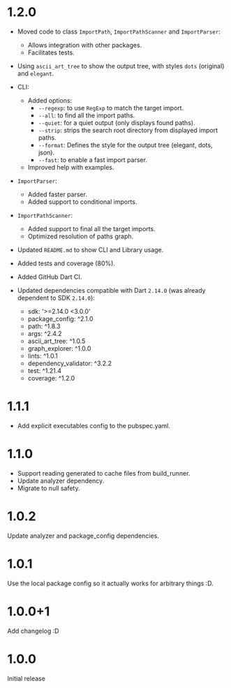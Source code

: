 # 1.2.0

- Moved code to class `ImportPath`, `ImportPathScanner` and `ImportParser`:
  - Allows integration with other packages.
  - Facilitates tests.
- Using `ascii_art_tree` to show the output tree, with styles `dots` (original) and `elegant`.
- CLI:
  - Added options:
    - `--regexp`: to use `RegExp` to match the target import.
    - `--all`: to find all the import paths. 
    - `--quiet`: for a quiet output (only displays found paths).
    - `--strip`: strips the search root directory from displayed import paths.
    - `--format`: Defines the style for the output tree (elegant, dots, json).
    - `--fast`: to enable a fast import parser.
  - Improved help with examples.
- `ImportParser`:
  - Added faster parser.
  - Added support to conditional imports.
- `ImportPathScanner`:
  - Added support to final all the target imports.
  - Optimized resolution of paths graph.
- Updated `README.md` to show CLI and Library usage.
- Added tests and coverage (80%).
- Added GitHub Dart CI.

- Updated dependencies compatible with Dart `2.14.0` (was already dependent to SDK `2.14.0`): 
  - sdk: '>=2.14.0 <3.0.0'
  - package_config: ^2.1.0
  - path: ^1.8.3
  - args: ^2.4.2
  - ascii_art_tree: ^1.0.5
  - graph_explorer: ^1.0.0
  - lints: ^1.0.1
  - dependency_validator: ^3.2.2
  - test: ^1.21.4
  - coverage: ^1.2.0

# 1.1.1

- Add explicit executables config to the pubspec.yaml.

# 1.1.0

- Support reading generated to cache files from build_runner.
- Update analyzer dependency.
- Migrate to null safety.

# 1.0.2

Update analyzer and package_config dependencies.

# 1.0.1

Use the local package config so it actually works for arbitrary things :D.

# 1.0.0+1

Add changelog :D

# 1.0.0

Initial release
